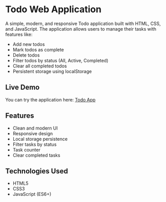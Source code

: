 # Todo Web Application

A simple, modern, and responsive Todo application built with HTML, CSS, and JavaScript. The application allows users to manage their tasks with features like:

- Add new todos
- Mark todos as complete
- Delete todos
- Filter todos by status (All, Active, Completed)
- Clear all completed todos
- Persistent storage using localStorage

## Live Demo
You can try the application here: [Todo App](https://YOUR_USERNAME.github.io/todo-app)

## Features
- Clean and modern UI
- Responsive design
- Local storage persistence
- Filter tasks by status
- Task counter
- Clear completed tasks

## Technologies Used
- HTML5
- CSS3
- JavaScript (ES6+)
